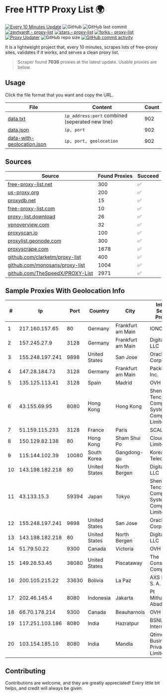 
# Free HTTP Proxy List 🌍

[![Every 10 Minutes Update](https://github.com/mertguvencli/http-proxy-list/actions/workflows/main.yml/badge.svg?branch=main)](https://github.com/mertguvencli/http-proxy-list/actions/workflows/main.yml)
![GitHub](https://img.shields.io/github/license/mertguvencli/http-proxy-list)
![GitHub last commit](https://img.shields.io/github/last-commit/mertguvencli/http-proxy-list)
[![zevtyardt - proxy-list](https://img.shields.io/static/v1?label=zevtyardt&message=proxy-list&color=blue&logo=github)](https://github.com/zevtyardt/proxy-list "Go to GitHub repo")
[![stars - proxy-list](https://img.shields.io/github/stars/zevtyardt/proxy-list?style=social)](https://github.com/zevtyardt/proxy-list)
[![forks - proxy-list](https://img.shields.io/github/forks/zevtyardt/proxy-list?style=social)](https://github.com/zevtyardt/proxy-list)
[![Proxy Updater](https://github.com/zevtyardt/proxy-list/workflows/Proxy%20Updater/badge.svg)](https://github.com/zevtyardt/proxy-list/actions?query=workflow:"Proxy+Updater")
![GitHub repo size](https://img.shields.io/github/repo-size/zevtyardt/proxy-list)
[![GitHub commit activity](https://img.shields.io/github/commit-activity/m/zevtyardt/proxy-list?logo=commits)](https://github.com/zevtyardt/proxy-list/commits/main)

It is a lightweight project that, every 10 minutes, scrapes lots of free-proxy sites, validates if it works, and serves a clean proxy list.

> Scraper found **7036** proxies at the latest update. Usable proxies are below.

## Usage

Click the file format that you want and copy the URL.

|File|Content|Count|
|----|-------|-----|
|[data.txt](https://raw.githubusercontent.com/mertguvencli/http-proxy-list/main/proxy-list/data.txt)|`ip_address:port` combined (seperated new line)|902|
|[data.json](https://raw.githubusercontent.com/mertguvencli/http-proxy-list/main/proxy-list/data.json)|`ip, port`|902|
|[data-with-geolocation.json](https://raw.githubusercontent.com/mertguvencli/http-proxy-list/main/proxy-list/data-with-geolocation.json)|`ip, port, geolocation`|902|

## Sources

|Source|Found Proxies|Succeed|
|------|-------------|-------|
|[free-proxy-list.net](https://free-proxy-list.net)|300|✅|
|[us-proxy.org](https://www.us-proxy.org)|200|✅|
|[proxydb.net](http://proxydb.net)|15|✅|
|[free-proxy-list.com](https://free-proxy-list.com/?page=&port=&type%5B%5D=http&type%5B%5D=https&up_time=0&search=Search)|10|✅|
|[proxy-list.download](https://www.proxy-list.download/HTTP)|26|✅|
|[vpnoverview.com](https://vpnoverview.com/privacy/anonymous-browsing/free-proxy-servers)|32|✅|
|[proxyscan.io](https://www.proxyscan.io)|100|✅|
|[proxylist.geonode.com](https://proxylist.geonode.com/api/proxy-list?limit=300&page=1&sort_by=lastChecked&sort_type=desc&protocols=http,https)|300|✅|
|[proxyscrape.com](https://api.proxyscrape.com/v2/?request=displayproxies&protocol=http&timeout=10000&country=all&ssl=all&anonymity=all)|1678|✅|
|[github.com/clarketm/proxy-list](https://raw.githubusercontent.com/clarketm/proxy-list/master/proxy-list-raw.txt)|400|✅|
|[github.com/monosans/proxy-list](https://raw.githubusercontent.com/monosans/proxy-list/main/proxies/http.txt)|1004|✅|
|[github.com/TheSpeedX/PROXY-List](https://raw.githubusercontent.com/TheSpeedX/PROXY-List/master/http.txt)|2971|✅|


## Sample Proxies With Geolocation Info

|#|Ip|Port|Country|City|Internet Service Provider|
|-|--|----|-------|----|-------------------------|
|1|217.160.157.65|80|Germany|Frankfurt am Main|IONOS SE|
|2|157.245.27.9|3128|Germany|Frankfurt am Main|DigitalOcean, LLC|
|3|155.248.197.241|9898|United States|San Jose|Oracle Corporation|
|4|147.28.184.73|3128|Germany|Frankfurt am Main|Packet Host, Inc.|
|5|135.125.113.41|3128|Spain|Madrid|OVH SAS|
|6|43.155.69.95|8080|Hong Kong|Hong Kong|Shenzhen Tencent Computer Systems Company Limited|
|7|51.159.115.233|3128|France|Paris|SCALEWAY|
|8|150.129.82.138|80|Hong Kong|Sham Shui Po|Cloudie Limited|
|9|115.144.102.39|10080|South Korea|Gangdong-gu|Korea Telecom|
|10|143.198.182.218|80|United States|North Bergen|DigitalOcean, LLC|
|11|43.133.15.3|59394|Japan|Tokyo|Shenzhen Tencent Computer Systems Company Limited|
|12|155.248.197.241|9898|United States|San Jose|Oracle Corporation|
|13|143.198.182.218|80|United States|North Bergen|DigitalOcean, LLC|
|14|51.79.50.22|9300|Canada|Victoria|OVH SAS|
|15|149.28.53.45|38080|United States|Piscataway|The Constant Company|
|16|200.105.215.22|33630|Bolivia|La Paz|AXS Bolivia S. A.|
|17|202.46.145.4|8080|Indonesia|Jakarta|Pt Mithaharum Abadi|
|18|66.70.178.214|9300|Canada|Beauharnois|OVH SAS|
|19|117.251.103.186|8080|India|Hazratpur|BSNL Internet|
|20|103.154.185.10|8080|India|Mandla|Qtime Businesses Private Limited|



## Contributing

Contributions are welcome, and they are greatly appreciated! Every
little bit helps, and credit will always be given.

